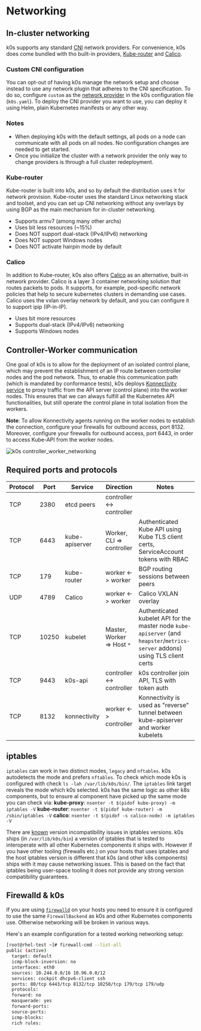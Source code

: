 # Networking

## In-cluster networking

k0s supports any standard [CNI] network providers. For convenience, k0s does come bundled with tho built-in providers, [Kube-router] and [Calico].

[CNI]: https://github.com/containernetworking/cni
[Kube-router]: https://github.com/cloudnativelabs/kube-router
[Calico]: https://www.projectcalico.org/

### Custom CNI configuration

You can opt-out of having k0s manage the network setup and choose instead to use any network plugin that adheres to the CNI specification. To do so, configure `custom` as the [network provider] in the k0s configuration file (`k0s.yaml`). To deploy the CNI provider you want to use, you can deploy it using Helm, plain Kubernetes manifests or any other way.

[network provider]: configuration.md#specnetwork

### Notes

- When deploying k0s with the default settings, all pods on a node can communicate with all pods on all nodes. No configuration changes are needed to get started.
- Once you initialize the cluster with a network provider the only way to change providers is through a full cluster redeployment.

### Kube-router

Kube-router is built into k0s, and so by default the distribution uses it for network provision. Kube-router uses the standard Linux networking stack and toolset, and you can set up CNI networking without any overlays by using BGP as the main mechanism for in-cluster networking.

- Supports armv7 (among many other archs)
- Uses bit less resources (~15%)
- Does NOT support dual-stack (IPv4/IPv6) networking
- Does NOT support Windows nodes
- Does NOT activate hairpin mode by default

### Calico

In addition to Kube-router, k0s also offers [Calico] as an alternative, built-in network provider. Calico is a layer 3 container networking solution that routes packets to pods. It supports, for example, pod-specific network policies that help to secure kubernetes clusters in demanding use cases. Calico uses the vxlan overlay network by default, and you can configure it to support ipip (IP-in-IP).

- Uses bit more resources
- Supports dual-stack (IPv4/IPv6) networking
- Supports Windows nodes

## Controller-Worker communication

One goal of k0s is to allow for the deployment of an isolated control plane, which may prevent the establishment of an IP route between controller nodes and the pod network. Thus, to enable this communication path (which is mandated by conformance tests), k0s deploys [Konnectivity service](https://kubernetes.io/docs/tasks/extend-kubernetes/setup-konnectivity/) to proxy traffic from the API server (control plane) into the worker nodes. This ensures that we can always fulfill all the Kubernetes API functionalities, but still operate the control plane in total isolation from the workers.

**Note**: To allow Konnectivity agents running on the worker nodes to establish the connection, configure your firewalls for outbound access, port 8132. Moreover, configure your firewalls for outbound access, port 6443, in order to access Kube-API from the worker nodes.

![k0s controller_worker_networking](img/k0s_controller_worker_networking.png)

## Required ports and protocols

| Protocol  |  Port     | Service                   | Direction                   | Notes
|-----------|-----------|---------------------------|-----------------------------|--------
| TCP       | 2380      | etcd peers                | controller <-> controller   |
| TCP       | 6443      | kube-apiserver            | Worker, CLI => controller   | Authenticated Kube API using Kube TLS client certs, ServiceAccount tokens with RBAC
| TCP       | 179       | kube-router               | worker <-> worker           | BGP routing sessions between peers
| UDP       | 4789      | Calico                    | worker <-> worker           | Calico VXLAN overlay
| TCP       | 10250     | kubelet                   | Master, Worker => Host `*`  | Authenticated kubelet API for the master node `kube-apiserver` (and `heapster`/`metrics-server` addons) using TLS client certs
| TCP       | 9443      | k0s-api                   | controller <-> controller   | k0s controller join API, TLS with token auth
| TCP       | 8132      | konnectivity              | worker <-> controller       | Konnectivity is used as "reverse" tunnel between kube-apiserver and worker kubelets

## iptables

`iptables` can work in two distinct modes, `legacy` and `nftables`. k0s autodetects the mode and prefers `nftables`. To check which mode k0s is configured with check `ls -lah /var/lib/k0s/bin/`. The `iptables` link target reveals the mode which k0s selected. k0s has the same logic as other k8s components, but to ensure al component have picked up the same mode you can check via:
**kube-proxy**: `nsenter -t $(pidof kube-proxy) -m iptables -V`
**kube-router**: `nsenter -t $(pidof kube-router) -m /sbin/iptables -V`
**calico**: `nsenter -t $(pidof -s calico-node) -m iptables -V`

There are [known](https://bugzilla.netfilter.org/show_bug.cgi?id=1632) version incompatibility issues in iptables versions. k0s ships (in `/var/lib/k0s/bin`) a version of iptables that is tested to interoperate with all other Kubernetes components it ships with. However if you have other tooling (firewalls etc.) on your hosts that uses iptables and the host iptables version is different that k0s (and other k8s components) ships with it may cause networking issues. This is based on the fact that iptables being user-space tooling it does not provide any strong version compatibility guarantees.

## Firewalld & k0s

If you are using [`firewalld`](https://firewalld.org/) on your hosts you need to ensure it is configured to use the same `FirewallBackend` as k0s and other Kubernetes components use. Otherwise networking will be broken in various ways.

Here's an example configuration for a tested working networking setup:

```sh
[root@rhel-test ~]# firewall-cmd --list-all
public (active)
  target: default
  icmp-block-inversion: no
  interfaces: eth0
  sources: 10.244.0.0/16 10.96.0.0/12
  services: cockpit dhcpv6-client ssh
  ports: 80/tcp 6443/tcp 8132/tcp 10250/tcp 179/tcp 179/udp
  protocols: 
  forward: no
  masquerade: yes
  forward-ports: 
  source-ports: 
  icmp-blocks: 
  rich rules:
```
